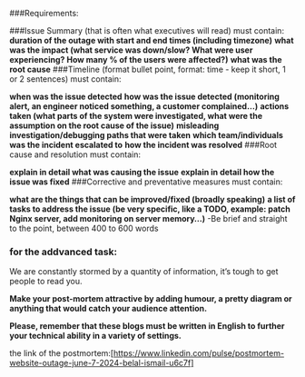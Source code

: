 ###Requirements:

###Issue Summary (that is often what executives will read) must contain:
**duration of the outage with start and end times (including timezone)**
**what was the impact (what service was down/slow? What were user experiencing? How many % of the users were affected?)**
**what was the root cause**
###Timeline (format bullet point, format: time - keep it short, 1 or 2 sentences) must contain:

**when was the issue detected**
**how was the issue detected (monitoring alert, an engineer noticed something, a customer complained…)**
**actions taken (what parts of the system were investigated, what were the assumption on the root cause of the issue)**
**misleading investigation/debugging paths that were taken**
**which team/individuals was the incident escalated to**
**how the incident was resolved**
###Root cause and resolution must contain:

**explain in detail what was causing the issue**
**explain in detail how the issue was fixed**
###Corrective and preventative measures must contain:

**what are the things that can be improved/fixed (broadly speaking)**
**a list of tasks to address the issue (be very specific, like a TODO, example: patch Nginx server, add monitoring on server memory…)**
-Be brief and straight to the point, between 400 to 600 words
 
### for the addvanced task:
We are constantly stormed by a quantity of information, it’s tough to get people to read you.

**Make your post-mortem attractive by adding humour, a pretty diagram or anything that would catch your audience attention.**

**Please, remember that these blogs must be written in English to further your technical ability in a variety of settings.**

the link of the postmortem:[https://www.linkedin.com/pulse/postmortem-website-outage-june-7-2024-belal-ismail-u6c7f]
